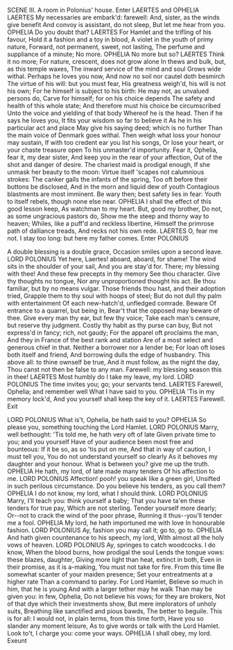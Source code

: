 SCENE III. A room in Polonius' house.
Enter LAERTES and OPHELIA
LAERTES
My necessaries are embark'd: farewell:
And, sister, as the winds give benefit
And convoy is assistant, do not sleep,
But let me hear from you.
OPHELIA
Do you doubt that?
LAERTES
For Hamlet and the trifling of his favour,
Hold it a fashion and a toy in blood,
A violet in the youth of primy nature,
Forward, not permanent, sweet, not lasting,
The perfume and suppliance of a minute; No more.
OPHELIA
No more but so?
LAERTES
Think it no more;
For nature, crescent, does not grow alone
In thews and bulk, but, as this temple waxes,
The inward service of the mind and soul
Grows wide withal. Perhaps he loves you now,
And now no soil nor cautel doth besmirch
The virtue of his will: but you must fear,
His greatness weigh'd, his will is not his own;
For he himself is subject to his birth:
He may not, as unvalued persons do,
Carve for himself; for on his choice depends
The safety and health of this whole state;
And therefore must his choice be circumscribed
Unto the voice and yielding of that body
Whereof he is the head. Then if he says he loves you,
It fits your wisdom so far to believe it
As he in his particular act and place
May give his saying deed; which is no further
Than the main voice of Denmark goes withal.
Then weigh what loss your honour may sustain,
If with too credent ear you list his songs,
Or lose your heart, or your chaste treasure open
To his unmaster'd importunity.
Fear it, Ophelia, fear it, my dear sister,
And keep you in the rear of your affection,
Out of the shot and danger of desire.
The chariest maid is prodigal enough,
If she unmask her beauty to the moon:
Virtue itself 'scapes not calumnious strokes:
The canker galls the infants of the spring,
Too oft before their buttons be disclosed,
And in the morn and liquid dew of youth
Contagious blastments are most imminent.
Be wary then; best safety lies in fear:
Youth to itself rebels, though none else near.
OPHELIA
I shall the effect of this good lesson keep,
As watchman to my heart. But, good my brother,
Do not, as some ungracious pastors do,
Show me the steep and thorny way to heaven;
Whiles, like a puff'd and reckless libertine,
Himself the primrose path of dalliance treads,
And recks not his own rede.
LAERTES
O, fear me not.
I stay too long: but here my father comes.
Enter POLONIUS

A double blessing is a double grace,
Occasion smiles upon a second leave.
LORD POLONIUS
Yet here, Laertes! aboard, aboard, for shame!
The wind sits in the shoulder of your sail,
And you are stay'd for. There; my blessing with thee!
And these few precepts in thy memory
See thou character. Give thy thoughts no tongue,
Nor any unproportioned thought his act.
Be thou familiar, but by no means vulgar.
Those friends thou hast, and their adoption tried,
Grapple them to thy soul with hoops of steel;
But do not dull thy palm with entertainment
Of each new-hatch'd, unfledged comrade. Beware
Of entrance to a quarrel, but being in,
Bear't that the opposed may beware of thee.
Give every man thy ear, but few thy voice;
Take each man's censure, but reserve thy judgment.
Costly thy habit as thy purse can buy,
But not express'd in fancy; rich, not gaudy;
For the apparel oft proclaims the man,
And they in France of the best rank and station
Are of a most select and generous chief in that.
Neither a borrower nor a lender be;
For loan oft loses both itself and friend,
And borrowing dulls the edge of husbandry.
This above all: to thine ownself be true,
And it must follow, as the night the day,
Thou canst not then be false to any man.
Farewell: my blessing season this in thee!
LAERTES
Most humbly do I take my leave, my lord.
LORD POLONIUS
The time invites you; go; your servants tend.
LAERTES
Farewell, Ophelia; and remember well
What I have said to you.
OPHELIA
'Tis in my memory lock'd,
And you yourself shall keep the key of it.
LAERTES
Farewell.
Exit

LORD POLONIUS
What is't, Ophelia, be hath said to you?
OPHELIA
So please you, something touching the Lord Hamlet.
LORD POLONIUS
Marry, well bethought:
'Tis told me, he hath very oft of late
Given private time to you; and you yourself
Have of your audience been most free and bounteous:
If it be so, as so 'tis put on me,
And that in way of caution, I must tell you,
You do not understand yourself so clearly
As it behoves my daughter and your honour.
What is between you? give me up the truth.
OPHELIA
He hath, my lord, of late made many tenders
Of his affection to me.
LORD POLONIUS
Affection! pooh! you speak like a green girl,
Unsifted in such perilous circumstance.
Do you believe his tenders, as you call them?
OPHELIA
I do not know, my lord, what I should think.
LORD POLONIUS
Marry, I'll teach you: think yourself a baby;
That you have ta'en these tenders for true pay,
Which are not sterling. Tender yourself more dearly;
Or--not to crack the wind of the poor phrase,
Running it thus--you'll tender me a fool.
OPHELIA
My lord, he hath importuned me with love
In honourable fashion.
LORD POLONIUS
Ay, fashion you may call it; go to, go to.
OPHELIA
And hath given countenance to his speech, my lord,
With almost all the holy vows of heaven.
LORD POLONIUS
Ay, springes to catch woodcocks. I do know,
When the blood burns, how prodigal the soul
Lends the tongue vows: these blazes, daughter,
Giving more light than heat, extinct in both,
Even in their promise, as it is a-making,
You must not take for fire. From this time
Be somewhat scanter of your maiden presence;
Set your entreatments at a higher rate
Than a command to parley. For Lord Hamlet,
Believe so much in him, that he is young
And with a larger tether may he walk
Than may be given you: in few, Ophelia,
Do not believe his vows; for they are brokers,
Not of that dye which their investments show,
But mere implorators of unholy suits,
Breathing like sanctified and pious bawds,
The better to beguile. This is for all:
I would not, in plain terms, from this time forth,
Have you so slander any moment leisure,
As to give words or talk with the Lord Hamlet.
Look to't, I charge you: come your ways.
OPHELIA
I shall obey, my lord.
Exeunt